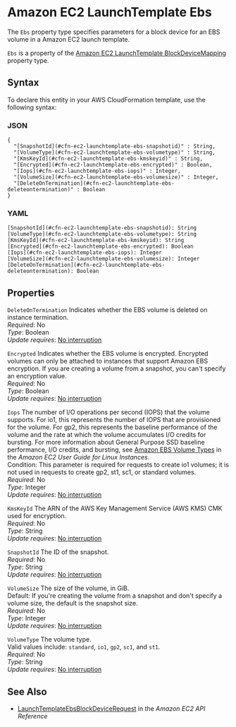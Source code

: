 # Amazon EC2 LaunchTemplate Ebs<a name="aws-properties-ec2-launchtemplate-ebs"></a>

<a name="aws-properties-ec2-launchtemplate-ebs-description"></a>The `Ebs` property type specifies parameters for a block device for an EBS volume in a Amazon EC2 launch template\.

<a name="aws-properties-ec2-launchtemplate-ebs-inheritance"></a> `Ebs` is a property of the [Amazon EC2 LaunchTemplate BlockDeviceMapping](aws-properties-ec2-launchtemplate-blockdevicemapping.md) property type\.

## Syntax<a name="aws-properties-ec2-launchtemplate-ebs-syntax"></a>

To declare this entity in your AWS CloudFormation template, use the following syntax:

### JSON<a name="aws-properties-ec2-launchtemplate-ebs-syntax.json"></a>

```
{
  "[SnapshotId](#cfn-ec2-launchtemplate-ebs-snapshotid)" : String,
  "[VolumeType](#cfn-ec2-launchtemplate-ebs-volumetype)" : String,
  "[KmsKeyId](#cfn-ec2-launchtemplate-ebs-kmskeyid)" : String,
  "[Encrypted](#cfn-ec2-launchtemplate-ebs-encrypted)" : Boolean,
  "[Iops](#cfn-ec2-launchtemplate-ebs-iops)" : Integer,
  "[VolumeSize](#cfn-ec2-launchtemplate-ebs-volumesize)" : Integer,
  "[DeleteOnTermination](#cfn-ec2-launchtemplate-ebs-deleteontermination)" : Boolean
}
```

### YAML<a name="aws-properties-ec2-launchtemplate-ebs-syntax.yaml"></a>

```
[SnapshotId](#cfn-ec2-launchtemplate-ebs-snapshotid): String
[VolumeType](#cfn-ec2-launchtemplate-ebs-volumetype): String
[KmsKeyId](#cfn-ec2-launchtemplate-ebs-kmskeyid): String
[Encrypted](#cfn-ec2-launchtemplate-ebs-encrypted): Boolean
[Iops](#cfn-ec2-launchtemplate-ebs-iops): Integer
[VolumeSize](#cfn-ec2-launchtemplate-ebs-volumesize): Integer
[DeleteOnTermination](#cfn-ec2-launchtemplate-ebs-deleteontermination): Boolean
```

## Properties<a name="aws-properties-ec2-launchtemplate-ebs-properties"></a>

`DeleteOnTermination`  <a name="cfn-ec2-launchtemplate-ebs-deleteontermination"></a>
Indicates whether the EBS volume is deleted on instance termination\.  
 *Required*: No  
 *Type*: Boolean  
 *Update requires*: [No interruption](using-cfn-updating-stacks-update-behaviors.md#update-no-interrupt) 

`Encrypted`  <a name="cfn-ec2-launchtemplate-ebs-encrypted"></a>
Indicates whether the EBS volume is encrypted\. Encrypted volumes can only be attached to instances that support Amazon EBS encryption\. If you are creating a volume from a snapshot, you can't specify an encryption value\.  
 *Required*: No  
 *Type*: Boolean  
 *Update requires*: [No interruption](using-cfn-updating-stacks-update-behaviors.md#update-no-interrupt) 

`Iops`  <a name="cfn-ec2-launchtemplate-ebs-iops"></a>
The number of I/O operations per second \(IOPS\) that the volume supports\. For io1, this represents the number of IOPS that are provisioned for the volume\. For gp2, this represents the baseline performance of the volume and the rate at which the volume accumulates I/O credits for bursting\. For more information about General Purpose SSD baseline performance, I/O credits, and bursting, see [Amazon EBS Volume Types](http://docs.aws.amazon.com/AWSEC2/latest/UserGuide/EBSVolumeTypes.html) in the *Amazon EC2 User Guide for Linux Instances*\.  
Condition: This parameter is required for requests to create io1 volumes; it is not used in requests to create gp2, st1, sc1, or standard volumes\.  
 *Required*: No  
 *Type*: Integer  
 *Update requires*: [No interruption](using-cfn-updating-stacks-update-behaviors.md#update-no-interrupt) 

`KmsKeyId`  <a name="cfn-ec2-launchtemplate-ebs-kmskeyid"></a>
The ARN of the AWS Key Management Service \(AWS KMS\) CMK used for encryption\.  
 *Required*: No  
 *Type*: String  
 *Update requires*: [No interruption](using-cfn-updating-stacks-update-behaviors.md#update-no-interrupt) 

`SnapshotId`  <a name="cfn-ec2-launchtemplate-ebs-snapshotid"></a>
The ID of the snapshot\.  
 *Required*: No  
 *Type*: String  
 *Update requires*: [No interruption](using-cfn-updating-stacks-update-behaviors.md#update-no-interrupt) 

`VolumeSize`  <a name="cfn-ec2-launchtemplate-ebs-volumesize"></a>
The size of the volume, in GiB\.  
Default: If you're creating the volume from a snapshot and don't specify a volume size, the default is the snapshot size\.  
 *Required*: No  
 *Type*: Integer  
 *Update requires*: [No interruption](using-cfn-updating-stacks-update-behaviors.md#update-no-interrupt) 

`VolumeType`  <a name="cfn-ec2-launchtemplate-ebs-volumetype"></a>
The volume type\.  
Valid values include: `standard`, `io1`, `gp2`, `sc1`, and `st1`\.  
 *Required*: No  
 *Type*: String  
 *Update requires*: [No interruption](using-cfn-updating-stacks-update-behaviors.md#update-no-interrupt) 

## See Also<a name="aws-properties-ec2-launchtemplate-ebs-seealso"></a>
+ [LaunchTemplateEbsBlockDeviceRequest](http://docs.aws.amazon.com/AWSEC2/latest/APIReference/API_LaunchTemplateEbsBlockDeviceRequest.html) in the *Amazon EC2 API Reference*